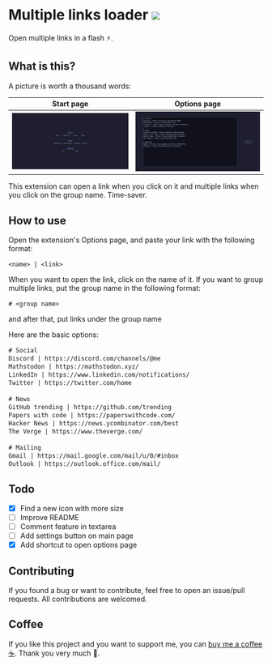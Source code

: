 # Multiple links loader ![](https://img.shields.io/github/manifest-json/v/ngntrgduc/Multiple-links-loader?style=flat-square)
Open multiple links in a flash ⚡.

## What is this?
A picture is worth a thousand words:

| Start page | Options page |
|:---:|:---:|
|![](/images/page.png) | ![](/images/options.png) |

This extension can open a link when you click on it and multiple links when you click on the group name. Time-saver.

## How to use
Open the extension's Options page, and paste your link with the following format:

```
<name> | <link>
```

When you want to open the link, click on the name of it.
If you want to group multiple links, put the group name in the following format:

```
# <group name>
```

and after that, put links under the group name

Here are the basic options:

```
# Social
Discord | https://discord.com/channels/@me
Mathstodon | https://mathstodon.xyz/
LinkedIn | https://www.linkedin.com/notifications/
Twitter | https://twitter.com/home

# News
GitHub trending | https://github.com/trending
Papers with code | https://paperswithcode.com/
Hacker News | https://news.ycombinator.com/best
The Verge | https://www.theverge.com/

# Mailing
Gmail | https://mail.google.com/mail/u/0/#inbox
Outlook | https://outlook.office.com/mail/
```

## Todo
- [x] Find a new icon with more size
- [ ] Improve README
- [ ] Comment feature in textarea
- [ ] Add settings button on main page
- [x] Add shortcut to open options page

## Contributing
If you found a bug or want to contribute, feel free to open an issue/pull requests. All contributions are welcomed.

## Coffee
If you like this project and you want to support me, you can [buy me a coffee :coffee:](https://ko-fi.com/ngntrgduc). Thank you very much 💖.